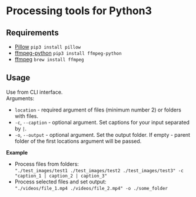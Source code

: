 # Processing tools for Python3

## Requirements
- [Pillow](https://pypi.org/project/Pillow/) `pip3 install pillow`
- [ffmpeg-python](https://pypi.org/project/ffmpeg-python/) `pip3 install ffmpeg-python`
- [ffmpeg](https://formulae.brew.sh/formula/ffmpeg) `brew install ffmpeg`

## Usage
Use from CLI interface.  
Arguments:
- `location` - required argument of files (minimum number 2) or folders with files.
- `-c`, `--caption` - optional argument. Set captions for your input separated by `|`.
- `-o`, `--output` - optional argument. Set the output folder. If empty - parent folder of the first locations argument will be passed.

**Example**  
- Process files from folders:  
`"./test_images/test1 ./test_images/test2 ./test_images/test3" -c "caption_1 | caption_2 | caption_3"`
- Process selected files and set output:  
`"./videos/file_1.mp4 ./videos/file_2.mp4" -o ./some_folder`
